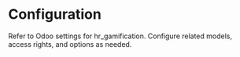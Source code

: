 # Configuration

Refer to Odoo settings for hr_gamification. Configure related models, access rights, and options as needed.
